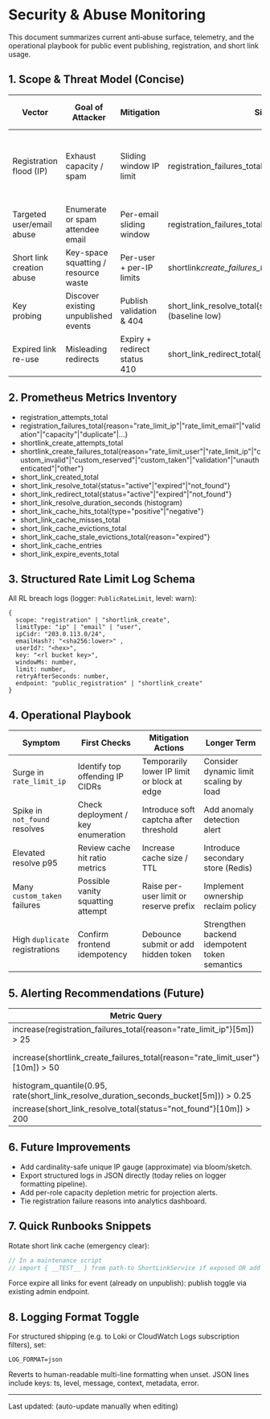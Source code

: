 # Security & Abuse Monitoring

This document summarizes current anti‑abuse surface, telemetry, and the operational playbook for public event publishing, registration, and short link usage.

## 1. Scope & Threat Model (Concise)

| Vector                    | Goal of Attacker                     | Mitigation                   | Signal                                                      | Escalation Threshold (guideline)             |
| ------------------------- | ------------------------------------ | ---------------------------- | ----------------------------------------------------------- | -------------------------------------------- |
| Registration flood (IP)   | Exhaust capacity / spam              | Sliding window IP limit      | registration_failures_total{reason="rate_limit_ip"}         | >5 IP blocks / 5m or sudden p95 latency jump |
| Targeted user/email abuse | Enumerate or spam attendee email     | Per-email sliding window     | registration_failures_total{reason="rate_limit_email"}      | >10 email blocks / 10m                       |
| Short link creation abuse | Key-space squatting / resource waste | Per-user + per-IP limits     | shortlink*create_failures_total{reason=rate_limit*\*}       | >10 user blocks or >20 IP blocks / hr        |
| Key probing               | Discover existing unpublished events | Publish validation & 404     | short_link_resolve_total{status="not_found"} (baseline low) | >5x normal baseline for 10m                  |
| Expired link re-use       | Misleading redirects                 | Expiry + redirect status 410 | short_link_redirect_total{status="expired"}                 | Spike with active event errors               |

## 2. Prometheus Metrics Inventory

- registration_attempts_total
- registration_failures_total{reason="rate_limit_ip"|"rate_limit_email"|"validation"|"capacity"|"duplicate"|...}
- shortlink_create_attempts_total
- shortlink_create_failures_total{reason="rate_limit_user"|"rate_limit_ip"|"custom_invalid"|"custom_reserved"|"custom_taken"|"validation"|"unauthenticated"|"other"}
- short_link_created_total
- short_link_resolve_total{status="active"|"expired"|"not_found"}
- short_link_redirect_total{status="active"|"expired"|"not_found"}
- short_link_resolve_duration_seconds (histogram)
- short_link_cache_hits_total{type="positive"|"negative"}
- short_link_cache_misses_total
- short_link_cache_evictions_total
- short_link_cache_stale_evictions_total{reason="expired"}
- short_link_cache_entries
- short_link_expire_events_total

## 3. Structured Rate Limit Log Schema

All RL breach logs (logger: `PublicRateLimit`, level: warn):

```
{
  scope: "registration" | "shortlink_create",
  limitType: "ip" | "email" | "user",
  ipCidr: "203.0.113.0/24",
  emailHash?: "<sha256:lower>" ,
  userId?: "<hex>",
  key: "<rl bucket key>",
  windowMs: number,
  limit: number,
  retryAfterSeconds: number,
  endpoint: "public_registration" | "shortlink_create"
}
```

## 4. Operational Playbook

| Symptom                        | First Checks                       | Mitigation Actions                          | Longer Term                                   |
| ------------------------------ | ---------------------------------- | ------------------------------------------- | --------------------------------------------- |
| Surge in `rate_limit_ip`       | Identify top offending IP CIDRs    | Temporarily lower IP limit or block at edge | Consider dynamic limit scaling by load        |
| Spike in `not_found` resolves  | Check deployment / key enumeration | Introduce soft captcha after threshold      | Add anomaly detection alert                   |
| Elevated resolve p95           | Review cache hit ratio metrics     | Increase cache size / TTL                   | Introduce secondary store (Redis)             |
| Many `custom_taken` failures   | Possible vanity squatting attempt  | Raise per-user limit or reserve prefix      | Implement ownership reclaim policy            |
| High `duplicate` registrations | Confirm frontend idempotency       | Debounce submit or add hidden token         | Strengthen backend idempotent token semantics |

## 5. Alerting Recommendations (Future)

| Metric Query                                                                          | Condition                | Severity |
| ------------------------------------------------------------------------------------- | ------------------------ | -------- |
| increase(registration_failures_total{reason="rate_limit_ip"}[5m]) > 25                | Hard block wave          | High     |
| increase(shortlink_create_failures_total{reason="rate_limit_user"}[10m]) > 50         | Automated creation abuse | Medium   |
| histogram_quantile(0.95, rate(short_link_resolve_duration_seconds_bucket[5m])) > 0.25 | Latency regression       | Medium   |
| increase(short_link_resolve_total{status="not_found"}[10m]) > 200                     | Probing                  | Medium   |

## 6. Future Improvements

- Add cardinality-safe unique IP gauge (approximate) via bloom/sketch.
- Export structured logs in JSON directly (today relies on logger formatting pipeline).
- Add per-role capacity depletion metric for projection alerts.
- Tie registration failure reasons into analytics dashboard.

## 7. Quick Runbooks Snippets

Rotate short link cache (emergency clear):

```ts
// In a maintenance script
// import { __TEST__ } from path-to ShortLinkService if exposed OR add safe admin endpoint (future)
```

Force expire all links for event (already on unpublish): publish toggle via existing admin endpoint.

## 8. Logging Format Toggle

For structured shipping (e.g. to Loki or CloudWatch Logs subscription filters), set:

```
LOG_FORMAT=json
```

Reverts to human-readable multi-line formatting when unset. JSON lines include keys: ts, level, message, context, metadata, error.

---

Last updated: (auto-update manually when editing)
